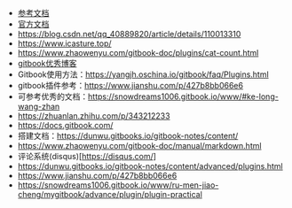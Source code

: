 - [参考文档](https://dunwu.gitbooks.io/gitbook-notes/content/)
- [官方文档](https://docs.gitbook.com/)
- https://blog.csdn.net/qq_40889820/article/details/110013310
- https://www.icasture.top/
- https://www.zhaowenyu.com/gitbook-doc/plugins/cat-count.html
- [gitbook优秀博客](https://www.mapull.com/gitbook/comscore/custom/plugin/other/Klipse.html)
- Gitbook使用方法：https://yangjh.oschina.io/gitbook/faq/Plugins.html
- gitbook插件参考：https://www.jianshu.com/p/427b8bb066e6
- 可参考优秀的文档：https://snowdreams1006.gitbook.io/www/#ke-long-wang-zhan
- https://zhuanlan.zhihu.com/p/343212233
- https://docs.gitbook.com/
- 搭建文档：https://dunwu.gitbooks.io/gitbook-notes/content/
- https://www.zhaowenyu.com/gitbook-doc/manual/markdown.html
- 评论系统(disqus)[https://disqus.com/]
- https://dunwu.gitbooks.io/gitbook-notes/content/advanced/plugins.html
- https://www.jianshu.com/p/427b8bb066e6
- https://snowdreams1006.gitbook.io/www/ru-men-jiao-cheng/mygitbook/advance/plugin/plugin-practical